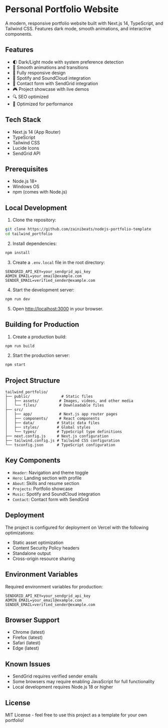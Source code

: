 # Personal Portfolio Website

A modern, responsive portfolio website built with Next.js 14, TypeScript, and Tailwind CSS. Features dark mode, smooth animations, and interactive components.

## Features

- 🌓 Dark/Light mode with system preference detection
- 🎨 Smooth animations and transitions
- 📱 Fully responsive design
- 🎵 Spotify and SoundCloud integration
- 📧 Contact form with SendGrid integration
- 🎮 Project showcase with live demos
- 🔍 SEO optimized
- 🚀 Optimized for performance

## Tech Stack

- Next.js 14 (App Router)
- TypeScript
- Tailwind CSS
- Lucide Icons
- SendGrid API

## Prerequisites

- Node.js 18+ 
- Windows OS
- npm (comes with Node.js)

## Local Development

1. Clone the repository:
```bash
git clone https://github.com/zainibeats/nodejs-portfolio-template
cd tailwind_portfolio
```

2. Install dependencies:
```bash
npm install
```

3. Create a `.env.local` file in the root directory:
```env
SENDGRID_API_KEY=your_sendgrid_api_key
ADMIN_EMAIL=your_email@example.com
SENDER_EMAIL=verified_sender@example.com
```

4. Start the development server:
```bash
npm run dev
```

5. Open [http://localhost:3000](http://localhost:3000) in your browser.

## Building for Production

1. Create a production build:
```bash
npm run build
```

2. Start the production server:
```bash
npm start
```

## Project Structure

```
tailwind_portfolio/
├── public/              # Static files
│   ├── assets/         # Images, videos, and other media
│   └── files/          # Downloadable files
├── src/
│   ├── app/            # Next.js app router pages
│   ├── components/     # React components
│   ├── data/          # Static data files
│   ├── styles/        # Global styles
│   └── types/         # TypeScript type definitions
├── next.config.js     # Next.js configuration
├── tailwind.config.js # Tailwind CSS configuration
└── tsconfig.json      # TypeScript configuration
```

## Key Components

- `Header`: Navigation and theme toggle
- `Hero`: Landing section with profile
- `About`: Skills and resume section
- `Projects`: Portfolio showcase
- `Music`: Spotify and SoundCloud integration
- `Contact`: Contact form with SendGrid

## Deployment

The project is configured for deployment on Vercel with the following optimizations:
- Static asset optimization
- Content Security Policy headers
- Standalone output
- Cross-origin resource sharing

## Environment Variables

Required environment variables for production:
```env
SENDGRID_API_KEY=your_sendgrid_api_key
ADMIN_EMAIL=your_email@example.com
SENDER_EMAIL=verified_sender@example.com
```

## Browser Support

- Chrome (latest)
- Firefox (latest)
- Safari (latest)
- Edge (latest)

## Known Issues

- SendGrid requires verified sender emails
- Some browsers may require enabling JavaScript for full functionality
- Local development requires Node.js 18 or higher

## License

MIT License - feel free to use this project as a template for your own portfolio!

